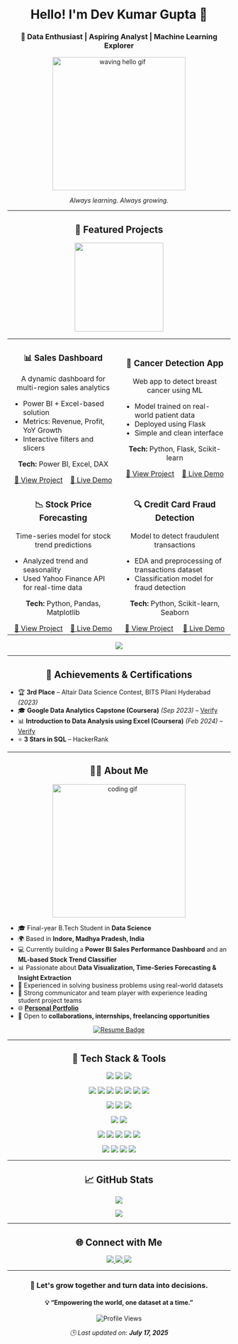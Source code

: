 <h1 align="center">Hello! I'm Dev Kumar Gupta 👋  </h1>
<h3 align="center">🚀 Data Enthusiast | Aspiring Analyst | Machine Learning Explorer  </h3>

<p align="center">
  <img src="https://media.giphy.com/media/L8K62iTDkzGX6/giphy.gif" width="300" alt="waving hello gif"/>
</p>

<p align="center"><em>Always learning. Always growing. </em></p>

---

<h2 align="center">🌟 Featured Projects</h2>

<p align="center">
  <img src="https://media.giphy.com/media/26AHONQ79FdWZhAI0/giphy.gif" width="200" />
</p>

<table align="center" width="100%">
  <tr>
<td width="50%" align="center">
      <h3>📊 Sales Dashboard </h3>
      <p>A dynamic dashboard for multi-region sales analytics</p>
      <ul align="left">
        <li>Power BI + Excel-based solution</li>
        <li>Metrics: Revenue, Profit, YoY Growth</li>
        <li>Interactive filters and slicers</li>
      </ul>
      <p><strong>Tech:</strong> Power BI, Excel, DAX</p>
      <a href="https://github.com/DevGupta0112/Sales-Dashboard" target="_blank">🔗 View Project</a>&nbsp;&nbsp;&nbsp;
      <a href="https://project-demo-link.com" target="_blank">🚀 Live Demo</a>
    </td>
    <td width="50%" align="center">
      <h3>🧠 Cancer Detection App</h3>
      <p>Web app to detect breast cancer using ML</p>
      <ul align="left">
        <li>Model trained on real-world patient data</li>
        <li>Deployed using Flask</li>
        <li>Simple and clean interface</li>
      </ul>
      <p><strong>Tech:</strong> Python, Flask, Scikit-learn</p>
      <a href="https://github.com/DevGupta0112/applied_Machine_Learning/tree/main/Cancer_prediction" target="_blank">🔗 View Project</a>&nbsp;&nbsp;&nbsp;
      <a href="https://breastcancerdetection-lr.streamlit.app/" target="_blank">🚀 Live Demo</a>
    </td>
  </tr>
  <tr>
    <td width="50%" align="center">
      <h3>📉 Stock Price Forecasting</h3>
      <p>Time-series model for stock trend predictions</p>
      <ul align="left">
        <li>Analyzed trend and seasonality</li>
        <li>Used Yahoo Finance API for real-time data</li>
      </ul>
      <p><strong>Tech:</strong> Python, Pandas, Matplotlib</p>
      <a href="https://github.com/DevGupta0112/applied_Machine_Learning/tree/main/stock_prediction" target="_blank">🔗 View Project</a>&nbsp;&nbsp;&nbsp;
      <a href="https://huggingface.co/spaces/DevGupta0112/stock" target="_blank">🚀 Live Demo</a>
    </td>
    <td width="50%" align="center">
      <h3>🔍 Credit Card Fraud Detection</h3>
      <p>Model to detect fraudulent transactions</p>
      <ul align="left">
        <li>EDA and preprocessing of transactions dataset</li>
        <li>Classification model for fraud detection</li>
      </ul>
      <p><strong>Tech:</strong> Python, Scikit-learn, Seaborn</p>
      <a href="https://github.com/DevGupta0112/applied_Machine_Learning/tree/main/fruad_detection" target="_blank">🔗 View Project</a>&nbsp;&nbsp;&nbsp;&nbsp;
      <a href="https://appliedmachinelearning-fruaddetection.streamlit.app/" target="_blank">🚀 Live Demo</a>
    </td>
  </tr>
</table>

<p align="center">
  <a href="https://github.com/DevGupta0112?tab=repositories" target="_blank">
    <img src="https://img.shields.io/badge/Explore%20More%20Projects-🧠-informational?style=for-the-badge" />
  </a>
</p>

---

<h2 align="center">🏅 Achievements & Certifications</h2>


- 🏆 **3rd Place** – Altair Data Science Contest, BITS Pilani Hyderabad *(2023)*  
- 🎓 **Google Data Analytics Capstone (Coursera)** *(Sep 2023)* – [Verify](https://coursera.org/verify/RPF9UXEW8W5X)  
- 📊 **Introduction to Data Analysis using Excel (Coursera)** *(Feb 2024)* – [Verify](https://coursera.org/verify/QAQ4DW7P46U9)  
- ⭐ **3 Stars in SQL** – HackerRank
---

<h2 align="center">👨‍💻 About Me</h2>

<div align="center">
  <img src="https://media.giphy.com/media/f3iwJFOVOwuy7K6FFw/giphy.gif" width="300" alt="coding gif"/>
</div>

- 🎓 Final-year B.Tech Student in **Data Science**
- 🌍 Based in **Indore, Madhya Pradesh, India**
- 💻 Currently building a **Power BI Sales Performance Dashboard** and an **ML-based Stock Trend Classifier**
- 📊 Passionate about **Data Visualization, Time-Series Forecasting & Insight Extraction**
- 🧠 Experienced in solving business problems using real-world datasets
- 🧩 Strong communicator and team player with experience leading student project teams
- 🌐 <a href="http://devgupta-portfolio.vercel.app/" target="_blank"><strong>Personal Portfolio</strong></a>
- 🤝 Open to **collaborations, internships, freelancing opportunities**

<p align="center">
  <a href="https://drive.google.com/drive/folders/19F4jusLRSB_m-QAAD-Yaz2i1lOnGNMQw?usp=sharing" target="_blank">
    <img src="https://img.shields.io/badge/View%20All%20My%20Resumes-Google%20Drive-blue?style=for-the-badge&logo=googledrive&logoColor=white" alt="Resume Badge"/>
  </a>
</p>

---

<h2 align="center">🚀 Tech Stack & Tools</h2>

<p align="center">
  <img src="https://img.shields.io/badge/Python-3776AB?style=for-the-badge&logo=python&logoColor=white" />
  <img src="https://img.shields.io/badge/R-276DC3?style=for-the-badge&logo=r&logoColor=white" />
  <img src="https://img.shields.io/badge/SQL-025E8C?style=for-the-badge&logo=postgresql&logoColor=white" />
</p>

<p align="center">
  <img src="https://img.shields.io/badge/Numpy-013243?style=for-the-badge&logo=numpy&logoColor=white" />
  <img src="https://img.shields.io/badge/Pandas-150458?style=for-the-badge&logo=pandas&logoColor=white" />
  <img src="https://img.shields.io/badge/Matplotlib-11557C?style=for-the-badge&logo=matplotlib&logoColor=white" />
  <img src="https://img.shields.io/badge/Seaborn-4C8CBF?style=for-the-badge&logo=python&logoColor=white" />
  <img src="https://img.shields.io/badge/Scikit--Learn-F7931E?style=for-the-badge&logo=scikit-learn&logoColor=white" />
  <img src="https://img.shields.io/badge/Statsmodels-3C3C3C?style=for-the-badge&logo=python&logoColor=white" />
  <img src="https://img.shields.io/badge/XGBoost-FF6F00?style=for-the-badge&logo=python&logoColor=white" />
</p>

<p align="center">
  <img src="https://img.shields.io/badge/Power%20BI-F2C811?style=for-the-badge&logo=powerbi&logoColor=black" />
  <img src="https://img.shields.io/badge/Tableau-E97627?style=for-the-badge&logo=tableau&logoColor=white" />
  <img src="https://img.shields.io/badge/Excel-217346?style=for-the-badge&logo=microsoft-excel&logoColor=white" />
</p>

<p align="center">
  <img src="https://img.shields.io/badge/MySQL-005C84?style=for-the-badge&logo=mysql&logoColor=white" />
  <img src="https://img.shields.io/badge/PostgreSQL-4169E1?style=for-the-badge&logo=postgresql&logoColor=white" />
</p>

<p align="center">
  <img src="https://img.shields.io/badge/Azure-0078D4?style=for-the-badge&logo=microsoft-azure&logoColor=white" />
  <img src="https://img.shields.io/badge/AWS-232F3E?style=for-the-badge&logo=amazon-aws&logoColor=white" />
  <img src="https://img.shields.io/badge/Docker-2496ED?style=for-the-badge&logo=docker&logoColor=white" />
  <img src="https://img.shields.io/badge/Git-F05032?style=for-the-badge&logo=git&logoColor=white" />
  <img src="https://img.shields.io/badge/GitHub-181717?style=for-the-badge&logo=github&logoColor=white" />
</p>

<p align="center">
  <img src="https://img.shields.io/badge/Flask-000000?style=for-the-badge&logo=flask&logoColor=white" />
  <img src="https://img.shields.io/badge/Jupyter-F37626?style=for-the-badge&logo=jupyter&logoColor=white" />
  <img src="https://img.shields.io/badge/VSCode-007ACC?style=for-the-badge&logo=visual-studio-code&logoColor=white" />
  <img src="https://img.shields.io/badge/Google%20Colab-F9AB00?style=for-the-badge&logo=googlecolab&logoColor=white" />
</p>


---

<h2 align="center">📈 GitHub Stats</h2>

<p align="center">
  <img src="https://github-readme-stats.vercel.app/api?username=DevGupta0112&show_icons=true&theme=tokyonight&hide_border=true" />
</p>
<p align="center">
  <img src="https://github-readme-stats.vercel.app/api/top-langs/?username=DevGupta0112&layout=compact&theme=tokyonight&hide_border=true" />
</p>

---

<h2 align="center">🌐 Connect with Me </h2>

<p align="center">
  <a href="https://www.linkedin.com/in/dev-kumar-gupta-1358a0250/" target="_blank">
    <img src="https://img.shields.io/badge/LinkedIn-blue?style=for-the-badge&logo=linkedin&logoColor=white" />
  </a>
  <a href="mailto:devg7898@gmail.com" target="_blank">
    <img src="https://img.shields.io/badge/Gmail-D14836?style=for-the-badge&logo=gmail&logoColor=white" />
  </a>
  <a href="https://github.com/DevGupta0112" target="_blank">
    <img src="https://img.shields.io/badge/GitHub-181717?style=for-the-badge&logo=github&logoColor=white" />
  </a>
</p>

---

<h3 align="center">🌱 Let's grow together and turn data into decisions.</h3>
<h4 align="center">💡 “Empowering the world, one dataset at a time.”</h4>

<p align="center">
  <img src="https://komarev.com/ghpvc/?username=DevGupta0112&style=flat-square&color=blue" alt="Profile Views"/>
</p>

<p align="center">
  <em>🕒 Last updated on: <strong>July 17, 2025</strong></em>
</p>
